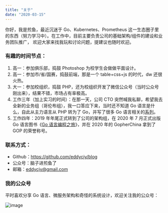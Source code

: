 ```yaml
---
title: "关于"
date: "2020-03-15"
---
```


你好，我是煎鱼，最近沉迷于 Go、Kubernetes、Prometheus 这一生态圈子里的东西（努力学习中）。在工作中，目前主要负责公司的基础架构/组件的建设和业务团队推广， 欢迎大家来找我玩和讨论问题，提建议也随时欢迎。

### 有趣的时间节点：

1. 高一：参加俱乐部，捣鼓 Photoshop 为校学生会做做平面设计。
2. 高一：参加市/省/国赛，捣鼓前端，那是一个 table+css+js 的时代，dw 还很火热。
3. 大一：参加校组织，捣鼓 PHP，还为校组织开发了微信公众号（当时公众号刚出来），结果不错，市场占有率极高。
4. 工作三年（加上实习的时间）：在那一天，公司 CTO 突然喊我私聊，希望我去全新的业务组（哥伦布组），我一口答应下来，当时还不知道 Go 语言是什么，自此从主力语言从 PHP 转为了 Go，并写了很多 Go 语言相关的[系列](/category)。
5. 工作四年：2019 年年尾正式转到了公司的架构组，在 2020 年 7 月正式出版 Go 语言图书《[Go 语言编程之旅](https://item.jd.com/12685249.html)》，并在 2020 年的 GopherChina 拿到了 GOP 的荣誉称号。

### 联系方式：

- Github：https://github.com/eddycjy/blog
- 公众号：脑子进煎鱼了
- 邮箱：eddycjy@gmail.com

### 我的公众号

平时喜欢分享 Go 语言、微服务架构和奇怪的系统设计，欢迎关注我的公众号：

![image](https://image.eddycjy.com/7074be90379a121746146bc4229819f8.jpg)



